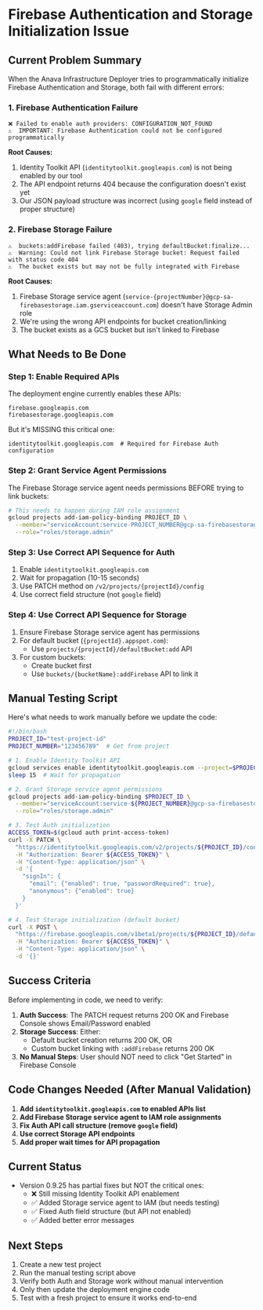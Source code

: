 # Firebase Authentication and Storage Initialization Issue

## Current Problem Summary

When the Anava Infrastructure Deployer tries to programmatically initialize Firebase Authentication and Storage, both fail with different errors:

### 1. Firebase Authentication Failure
```
❌ Failed to enable auth providers: CONFIGURATION_NOT_FOUND
⚠️  IMPORTANT: Firebase Authentication could not be configured programmatically
```

**Root Causes:**
1. Identity Toolkit API (`identitytoolkit.googleapis.com`) is not being enabled by our tool
2. The API endpoint returns 404 because the configuration doesn't exist yet
3. Our JSON payload structure was incorrect (using `google` field instead of proper structure)

### 2. Firebase Storage Failure
```
⚠️  buckets:addFirebase failed (403), trying defaultBucket:finalize...
⚠️  Warning: Could not link Firebase Storage bucket: Request failed with status code 404
⚠️  The bucket exists but may not be fully integrated with Firebase
```

**Root Causes:**
1. Firebase Storage service agent (`service-{projectNumber}@gcp-sa-firebasestorage.iam.gserviceaccount.com`) doesn't have Storage Admin role
2. We're using the wrong API endpoints for bucket creation/linking
3. The bucket exists as a GCS bucket but isn't linked to Firebase

## What Needs to Be Done

### Step 1: Enable Required APIs
The deployment engine currently enables these APIs:
```
firebase.googleapis.com
firebasestorage.googleapis.com
```

But it's MISSING this critical one:
```
identitytoolkit.googleapis.com  # Required for Firebase Auth configuration
```

### Step 2: Grant Service Agent Permissions
The Firebase Storage service agent needs permissions BEFORE trying to link buckets:
```bash
# This needs to happen during IAM role assignment
gcloud projects add-iam-policy-binding PROJECT_ID \
  --member="serviceAccount:service-PROJECT_NUMBER@gcp-sa-firebasestorage.iam.gserviceaccount.com" \
  --role="roles/storage.admin"
```

### Step 3: Use Correct API Sequence for Auth
1. Enable `identitytoolkit.googleapis.com`
2. Wait for propagation (10-15 seconds)
3. Use PATCH method on `/v2/projects/{projectId}/config`
4. Use correct field structure (not `google` field)

### Step 4: Use Correct API Sequence for Storage
1. Ensure Firebase Storage service agent has permissions
2. For default bucket (`{projectId}.appspot.com`):
   - Use `projects/{projectId}/defaultBucket:add` API
3. For custom buckets:
   - Create bucket first
   - Use `buckets/{bucketName}:addFirebase` API to link it

## Manual Testing Script

Here's what needs to work manually before we update the code:

```bash
#!/bin/bash
PROJECT_ID="test-project-id"
PROJECT_NUMBER="123456789"  # Get from project

# 1. Enable Identity Toolkit API
gcloud services enable identitytoolkit.googleapis.com --project=$PROJECT_ID
sleep 15  # Wait for propagation

# 2. Grant Storage service agent permissions
gcloud projects add-iam-policy-binding $PROJECT_ID \
  --member="serviceAccount:service-${PROJECT_NUMBER}@gcp-sa-firebasestorage.iam.gserviceaccount.com" \
  --role="roles/storage.admin"

# 3. Test Auth initialization
ACCESS_TOKEN=$(gcloud auth print-access-token)
curl -X PATCH \
  "https://identitytoolkit.googleapis.com/v2/projects/${PROJECT_ID}/config?updateMask=signIn.email.enabled,signIn.email.passwordRequired,signIn.anonymous.enabled" \
  -H "Authorization: Bearer ${ACCESS_TOKEN}" \
  -H "Content-Type: application/json" \
  -d '{
    "signIn": {
      "email": {"enabled": true, "passwordRequired": true},
      "anonymous": {"enabled": true}
    }
  }'

# 4. Test Storage initialization (default bucket)
curl -X POST \
  "https://firebase.googleapis.com/v1beta1/projects/${PROJECT_ID}/defaultBucket:add" \
  -H "Authorization: Bearer ${ACCESS_TOKEN}" \
  -H "Content-Type: application/json" \
  -d '{}'
```

## Success Criteria

Before implementing in code, we need to verify:

1. **Auth Success**: The PATCH request returns 200 OK and Firebase Console shows Email/Password enabled
2. **Storage Success**: Either:
   - Default bucket creation returns 200 OK, OR
   - Custom bucket linking with `:addFirebase` returns 200 OK
3. **No Manual Steps**: User should NOT need to click "Get Started" in Firebase Console

## Code Changes Needed (After Manual Validation)

1. **Add `identitytoolkit.googleapis.com` to enabled APIs list**
2. **Add Firebase Storage service agent to IAM role assignments**
3. **Fix Auth API call structure (remove `google` field)**
4. **Use correct Storage API endpoints**
5. **Add proper wait times for API propagation**

## Current Status

- Version 0.9.25 has partial fixes but NOT the critical ones:
  - ❌ Still missing Identity Toolkit API enablement
  - ✅ Added Storage service agent to IAM (but needs testing)
  - ✅ Fixed Auth field structure (but API not enabled)
  - ✅ Added better error messages

## Next Steps

1. Create a new test project
2. Run the manual testing script above
3. Verify both Auth and Storage work without manual intervention
4. Only then update the deployment engine code
5. Test with a fresh project to ensure it works end-to-end